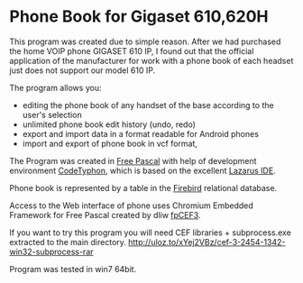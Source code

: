 # Phone  Book for  Gigaset 610,620H 

This program was created due to simple reason. After we had purchased the home VOIP phone
GIGASET 610 IP, I found out that the official application of the manufacturer for work with a phone book
of each headset just does not support our model 610 IP.

The program allows you:
- editing the phone book of any handset of the base according to the user's selection
- unlimited phone book edit history (undo, redo)
- export and import data in a format readable for Android phones
- import and export of phone book in vcf format,

The Program was created in [Free Pascal](http://www.freepascal.org/) with help of development environment [CodeTyphon](http://www.pilotlogic.com/sitejoom/),
which is based on the excellent [Lazarus IDE](www.lazarus-ide.org/ ). 

Phone book is represented by a table in the [Firebird](http://www.firebirdsql.org/) relational database.

Access to the Web interface of phone uses Chromium Embedded Framework for Free Pascal created by dliw [fpCEF3](https://github.com/dliw/fpCEF3).


If you want to try this program you will need CEF libraries + subprocess.exe extracted to the main directory.
http://uloz.to/xYej2VBz/cef-3-2454-1342-win32-subprocess-rar

Program was tested in win7 64bit.
